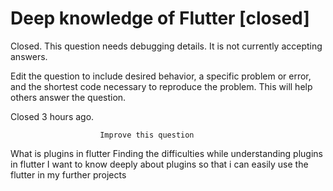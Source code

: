 
# Deep knowledge of Flutter [closed]







Closed. This question needs debugging details. It is not currently accepting answers.
                        
                    










 Edit the question to include desired behavior, a specific problem or error, and the shortest code necessary to reproduce the problem. This will help others answer the question.


Closed 3 hours ago.







                        Improve this question
                    



What is plugins in flutter
Finding the difficulties while understanding plugins in flutter I want to know deeply about plugins so that i can easily use the flutter in my further projects

        